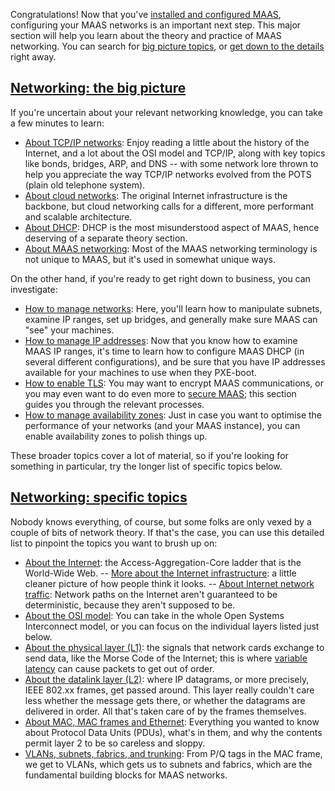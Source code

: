 <!-- "How to configure MAAS networking" -->
Congratulations!  Now that you've [installed and configured MAAS](/t/how-to-install-maas/5128), configuring your MAAS networks is an important next step.  This major section will help you learn about the theory and practice of MAAS networking.  You can search for [big picture topics](#heading--networking-the-big-picture), or [get down to the details](#heading--networking-specific-topics) right away.

<a href="#heading--networking-the-big-picture"><h2 id="heading--networking-the-big-picture">Networking: the big picture</h2></a>

If you're uncertain about your relevant networking knowledge, you can take a few minutes to learn:

- [About TCP/IP networks](/t/about-tcp-ip-networks/5806): Enjoy reading a little about the history of the Internet, and a lot about the OSI model and TCP/IP, along with key topics like bonds, bridges, ARP, and DNS -- with some network lore thrown to help you appreciate the way TCP/IP networks evolved from the POTS (plain old telephone system).
- [About cloud networks](/t/about-cloud-networks/5808): The original Internet infrastructure is the backbone, but cloud networking calls for a different, more performant and scalable architecture.
- [About DHCP](/t/about-dhcp/5807): DHCP is the most misunderstood aspect of MAAS, hence deserving of a separate theory section.
- [About MAAS networking](/t/about-maas-networking/5084): Most of the MAAS networking terminology is not unique to MAAS, but it's used in somewhat unique ways.

On the other hand, if you're ready to get right down to business, you can investigate:

- [How to manage networks](/t/how-to-manage-networks/5164): Here, you'll learn how to manipulate subnets, examine IP ranges, set up bridges, and generally make sure MAAS can "see" your machines.
- [How to manage IP addresses](/t/how-to-manage-networks/5164): Now that you know how to examine MAAS IP ranges, it's time to learn how to configure MAAS DHCP (in several different configurations), and be sure that you have IP addresses available for your machines to use when they PXE-boot.
- [How to enable TLS](/t/how-to-enable-tls-encryption/5116): You may want to encrypt MAAS communications, or you may even want to do even more to [secure MAAS](/t/how-to-secure-maas/5196); this section guides you through the relevant processes.
- [How to manage availability zones](/t/how-to-manage-availability-zones/5152): Just in case you want to optimise the performance of your networks (and your MAAS instance), you can enable availability zones to polish things up.

These broader topics cover a lot of material, so if you're looking for something in particular, try the longer list of specific topics below.

<a href="#heading--networking-specific-topics"><h2 id="heading--networking-specific-topics">Networking: specific topics</h2></a>

Nobody knows everything, of course, but some folks are only vexed by a couple of bits of network theory.  If that's the case, you can use this detailed list to pinpoint the topics you want to brush up on:

- [About the Internet](/t/about-tcp-ip-networks/5806#heading--about-the-internet): the Access-Aggregation-Core ladder that is the World-Wide Web.
-- [More about the Internet infrastructure](/t/about-tcp-ip-networks/5806#heading--internet-infrastructure): a little cleaner picture of how people think it looks.
-- [About Internet network traffic](/t/about-tcp-ip-networks/5806#heading--about-network-traffic): Network paths on the Internet aren't guaranteed to be deterministic, because they aren't supposed to be.
- [About the OSI model](/t/about-tcp-ip-networks/5806#heading--about-the-osi-model): You can take in the whole Open Systems Interconnect model, or you can focus on the individual layers listed just below.
- [About the physical layer (L1)](https://discourse.maas.io/t/about-tcp-ip-networks/5806#heading--about-the-physical-layer): the signals that network cards exchange to send data, like the Morse Code of the Internet; this is where [variable latency](https://discourse.maas.io/t/about-tcp-ip-networks/5806#heading--about-variable-latency) can cause packets to get out of order.
- [About the datalink layer (L2)](https://discourse.maas.io/t/about-tcp-ip-networks/5806#heading--about-the-datalink-layer): where IP datagrams, or more precisely, IEEE 802.xx frames, get passed around.  This layer really couldn't care less whether the message gets there, or whether the datagrams are delivered in order.  All that's taken care of by the frames themselves.
- [About MAC, MAC frames and Ethernet](https://discourse.maas.io/t/about-tcp-ip-networks/5806#heading--about-frames): Everything you wanted to know about Protocol Data Units (PDUs), what's in them, and why the contents permit layer 2 to be so careless and sloppy.
- [VLANs, subnets, fabrics, and trunking](https://discourse.maas.io/t/about-tcp-ip-networks/5806#heading--about-trunking-vlans): From P/Q tags in the MAC frame, we get to VLANs, which gets us to subnets and fabrics, which are the fundamental building blocks for MAAS networks.